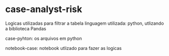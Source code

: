 # case-analyst-risk

Logicas utilizadas para filtrar a tabela
linguagem utilizada: python, utlizando a biblioteca Pandas

case-pyhton: os arquivos em python

notebook-case: notebook utlizado para fazer as logicas
